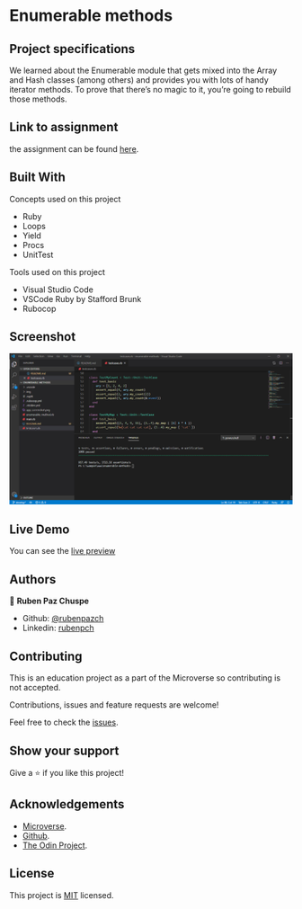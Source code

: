 # Enumerable methods

## Project specifications

We learned about the Enumerable module that gets mixed into the Array and Hash classes (among others) and provides you with lots of handy iterator methods. To prove that there’s no magic to it, you’re going to rebuild those methods.


## Link to assignment

the assignment can be found  [here](https://www.theodinproject.com/courses/ruby-programming/lessons/advanced-building-blocks).

## Built With

Concepts used on this project

- Ruby
- Loops
- Yield
- Procs
- UnitTest

Tools used on this project

- Visual Studio Code
- VSCode Ruby by Stafford Brunk
- Rubocop


## Screenshot

![screenshot](./img/screnshot-site.jpg)

## Live Demo

You can see the [live preview](https://repl.it/@RubenPaz/bubble-sort-ruby)


## Authors

👤 **Ruben Paz Chuspe**

- Github: [@rubenpazch](https://github.com/rubenpazch)
- Linkedin: [rubenpch](https://www.linkedin.com/in/rubenpch/)


## Contributing

This is an education project as a part of the Microverse so contributing is not accepted. 

Contributions, issues and feature requests are welcome!

Feel free to check the [issues](https://github.com/rubenpazch/capstone-conference-page/issues).

## Show your support

Give a ⭐️ if you like this project!

## Acknowledgements

+ [Microverse](https://www.microverse.org/).
+ [Github](http://github.com/).
+ [The Odin Project](theodinproject.com/).

## License

This project is [MIT](lic.url) licensed.

